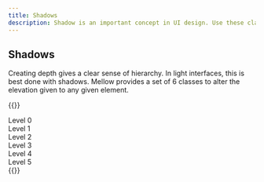 ```yaml
---
title: Shadows
description: Shadow is an important concept in UI design. Use these classes to create a visual hierarchy in your apps.
---
```


## Shadows

Creating depth gives a clear sense of hierarchy. In light interfaces, this is best done with shadows. Mellow provides a set of 6 classes to alter the elevation given to any given element.

{{<example class="bg-light">}}
<div class="grid grid-2 grid-sm-3 grid-lg-6 gap-4">
  <div class="shadow-none bg-white p-3">Level 0</div>
  <div class="shadow-1 bg-white p-3">Level 1</div>
  <div class="shadow-2 bg-white p-3">Level 2</div>
  <div class="shadow-3 bg-white p-3">Level 3</div>
  <div class="shadow-4 bg-white p-3">Level 4</div>
  <div class="shadow-5 bg-white p-3">Level 5</div>
</div>
{{</example>}}
